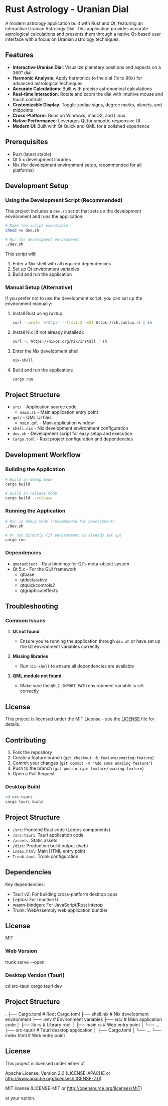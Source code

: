 # Rust Astrology - Uranian Dial

A modern astrology application built with Rust and Qt, featuring an interactive Uranian Astrology Dial. This application provides accurate astrological calculations and presents them through a native Qt-based user interface with a focus on Uranian astrology techniques.

## Features

- **Interactive Uranian Dial**: Visualize planetary positions and aspects on a 360° dial
- **Harmonic Analysis**: Apply harmonics to the dial (1x to 90x) for advanced astrological techniques
- **Accurate Calculations**: Built with precise astronomical calculations
- **Real-time Interaction**: Rotate and zoom the dial with intuitive mouse and touch controls
- **Customizable Display**: Toggle zodiac signs, degree marks, planets, and midpoints
- **Cross-Platform**: Runs on Windows, macOS, and Linux
- **Native Performance**: Leverages Qt for smooth, responsive UI
- **Modern UI**: Built with Qt Quick and QML for a polished experience

## Prerequisites

- Rust (latest stable)
- Qt 5.x development libraries
- Nix (for development environment setup, recommended for all platforms)

## Development Setup

### Using the Development Script (Recommended)

This project includes a `dev.sh` script that sets up the development environment and runs the application:

```bash
# Make the script executable
chmod +x dev.sh

# Run the development environment
./dev.sh
```

This script will:
1. Enter a Nix shell with all required dependencies
2. Set up Qt environment variables
3. Build and run the application

### Manual Setup (Alternative)

If you prefer not to use the development script, you can set up the environment manually:

1. Install Rust using rustup:
   ```bash
   curl --proto '=https' --tlsv1.2 -sSf https://sh.rustup.rs | sh
   ```

2. Install Nix (if not already installed):
   ```bash
   curl -L https://nixos.org/nix/install | sh
   ```

3. Enter the Nix development shell:
   ```bash
   nix-shell
   ```

4. Build and run the application:
   ```bash
   cargo run
   ```

## Project Structure

- `src/` - Application source code
  - `main.rs` - Main application entry point
- `qml/` - QML UI files
  - `main.qml` - Main application window
- `shell.nix` - Nix development environment configuration
- `dev.sh` - Development script for easy setup and execution
- `Cargo.toml` - Rust project configuration and dependencies

## Development Workflow

### Building the Application

```bash
# Build in debug mode
cargo build

# Build in release mode
cargo build --release
```

### Running the Application

```bash
# Run in debug mode (recommended for development)
./dev.sh

# Or run directly (if environment is already set up)
cargo run
```

### Dependencies

- `qmetaobject` - Rust bindings for Qt's meta-object system
- Qt 5.x - For the GUI framework
  - qtbase
  - qtdeclarative
  - qtquickcontrols2
  - qtgraphicaleffects

## Troubleshooting

### Common Issues

1. **Qt not found**
   - Ensure you're running the application through `dev.sh` or have set up the Qt environment variables correctly

2. **Missing libraries**
   - Run `nix-shell` to ensure all dependencies are available

3. **QML module not found**
   - Make sure the `QML2_IMPORT_PATH` environment variable is set correctly

## License

This project is licensed under the MIT License - see the [LICENSE](LICENSE) file for details.

## Contributing

1. Fork the repository
2. Create a feature branch (`git checkout -b feature/amazing-feature`)
3. Commit your changes (`git commit -m 'Add some amazing feature'`)
4. Push to the branch (`git push origin feature/amazing-feature`)
5. Open a Pull Request

### Desktop Build

```bash
cd src-tauri
cargo tauri build
```

## Project Structure

- `/src`: Frontend Rust code (Leptos components)
- `/src-tauri`: Tauri application code
- `/assets`: Static assets
- `/dist`: Production build output (web)
- `index.html`: Main HTML entry point
- `Trunk.toml`: Trunk configuration

## Dependencies

Key dependencies:
- Tauri v2: For building cross-platform desktop apps
- Leptos: For reactive UI
- wasm-bindgen: For JavaScript/Rust interop
- Trunk: WebAssembly web application bundler

## License

MIT

### Web Version

  trunk serve --open

### Desktop Version (Tauri)

  cd src-tauri
  cargo tauri dev

## Project Structure

.
├── Cargo.toml           # Root Cargo.toml
├── shell.nix            # Nix development environment
├── .env                 # Environment variables
├── src/                 # Main application code
│   ├── lib.rs           # Library root
│   ├── main.rs          # Web entry point
│   └── ...
├── src-tauri/           # Tauri desktop application
│   ├── Cargo.toml
│   └── ...
└── index.html           # Web entry point

## License

This project is licensed under either of

  Apache License, Version 2.0
  (LICENSE-APACHE or http://www.apache.org/licenses/LICENSE-2.0)

  MIT license
  (LICENSE-MIT or http://opensource.org/licenses/MIT)

at your option.